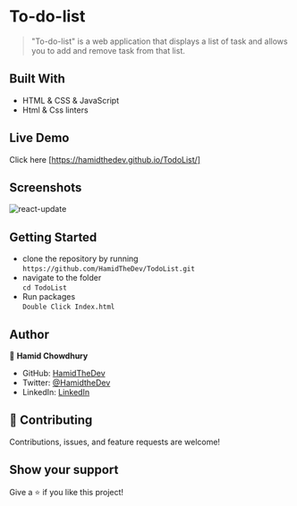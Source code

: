 # To-do-list

> "To-do-list" is a web application that displays a list of task and allows you to add and remove task from that list.

## Built With

- HTML & CSS & JavaScript
- Html & Css linters

## Live Demo

Click here [https://hamidthedev.github.io/TodoList/]

## Screenshots

![react-update](https://github.com/HamidTheDev/TodoList/blob/main/hamidtodo.png)

## Getting Started

- clone the repository by running\
   `https://github.com/HamidTheDev/TodoList.git`  
- navigate to the folder\
   `cd TodoList`
- Run packages\
   `Double Click Index.html`
  

## Author

👤 **Hamid Chowdhury**

- GitHub: [HamidTheDev](https://github.com/hamidthedev)
- Twitter: [@HamidtheDev](https://twitter.com/hamidthedev)
- LinkedIn: [LinkedIn](https://www.linkedin.com/in/hamidthedev/)

## :handshake: Contributing

Contributions, issues, and feature requests are welcome!

## Show your support

Give a :star:️ if you like this project!
